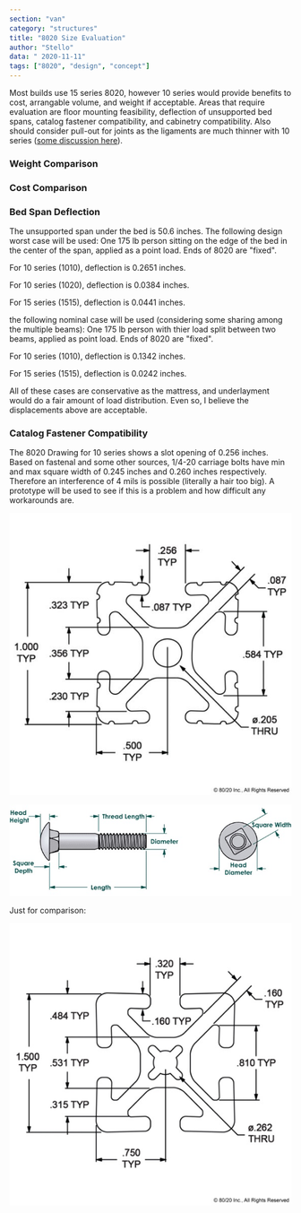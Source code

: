 ```yaml
---
section: "van"
category: "structures"
title: "8020 Size Evaluation"
author: "Stello"
data: " 2020-11-11"
tags: ["8020", "design", "concept"]
---
```


Most builds use 15 series 8020, however 10 series would provide benefits to cost, arrangable volume, and weight if acceptable.  Areas that require evaluation are floor mounting feasibility, deflection of unsupported bed spans, catalog fastener compatibility, and cabinetry compatibility.  Also should consider pull-out for joints as the ligaments are much thinner with 10 series ([some discussion here](https://www.fordtransitusaforum.com/threads/2020-awd-transit-van-build-with-8020.81650/post-1070708)).



### Weight Comparison

### Cost Comparison

### Bed Span Deflection

The unsupported span under the bed is 50.6 inches.  The following design worst case will be used: One 175 lb person sitting on the edge of the bed in the center of the span, applied as a point load.  Ends of 8020 are "fixed".

For 10 series (1010), deflection is 0.2651 inches.

For 10 series (1020), deflection is 0.0384 inches.

For 15 series (1515), deflection is 0.0441 inches.

the following nominal case will be used (considering some sharing among the multiple beams):  One 175 lb person with thier load split between two beams, applied as point load.  Ends of 8020 are "fixed".

For 10 series (1010), deflection is 0.1342 inches.

For 15 series (1515), deflection is 0.0242 inches.

All of these cases are conservative as the mattress, and underlayment would do a fair amount of load distribution.  Even so, I believe the displacements above are acceptable.

### Catalog Fastener Compatibility

The 8020 Drawing for 10 series shows a slot opening of 0.256 inches.  Based on fastenal and some other sources, 1/4-20 carriage bolts have min and max square width of 0.245 inches and 0.260 inches respectively.   Therefore an interference of 4 mils is possible (literally a hair too big).  A prototype will be used to see if this is a problem and how difficult any workarounds are.

![8020 10 Series](1010_dimension.jpg)

![Fastenal Dimensions](carriage-bolt-dimensions.jpg)

Just for comparison:

![1515 Series](1015_dimension.jpg)